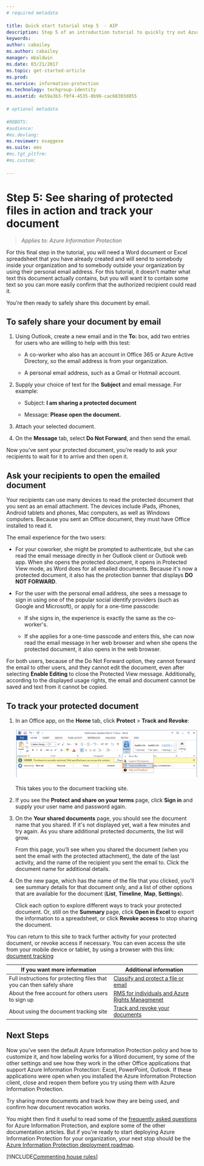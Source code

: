 ```yaml
---
# required metadata

title: Quick start tutorial step 5  - AIP
description: Step 5 of an introduction tutorial to quickly try out Azure Information Protection - Share protected and track.
keywords:
author: cabailey
ms.author: cabailey
manager: mbaldwin
ms.date: 03/21/2017
ms.topic: get-started-article
ms.prod:
ms.service: information-protection
ms.technology: techgroup-identity
ms.assetid: 4e59a3b3-f0f4-4535-8b96-cac68303d855

# optional metadata

#ROBOTS:
#audience:
#ms.devlang:
ms.reviewer: esaggese
ms.suite: ems
#ms.tgt_pltfrm:
#ms.custom:

---
```



# Step 5: See sharing of protected files in action and track your document 

>*Applies to: Azure Information Protection*

For this final step in the tutorial, you will need a Word document or Excel spreadsheet that you have already created and will send to somebody inside your organization and to somebody outside your organization by using their personal email address. For this tutorial, it doesn’t matter what text this document actually contains, but you will want it to contain some text so you can more easily confirm that the authorized recipient could read it.

You’re then ready to safely share this document by email. 

## To safely share your document by email

1. Using Outlook, create a new email and in the **To:** box, add two entries for users who are willing to help with this test:
    
    - A co-worker who also has an account in Office 365 or Azure Active Directory, so the email address is from your organization.
    
    - A personal email address, such as a Gmail or Hotmail account.

2. Supply your choice of text for the **Subject** and email message. For example:
    
    - Subject: **I am sharing a protected document**
    
    - Message: **Please open the document.**

3. Attach your selected document.

4. On the **Message** tab, select **Do Not Forward**, and then send the email. 


Now you’ve sent your protected document, you’re ready to ask your recipients to wait for it to arrive and then open it. 

## Ask your recipients to open the emailed document

Your recipients can use many devices to read the protected document that you sent as an email attachment. The devices include iPads, iPhones, Android tablets and phones, Mac computers, as well as Windows computers. Because you sent an Office document, they must have Office installed to read it.

The email experience for the two users:

- For your coworker, she might be prompted to authenticate, but she can read the email message directly in her Outlook client or Outlook web app. When she opens the protected document, it opens in Protected View mode, as Word does for all emailed documents. Because it's now a protected document, it also has the protection banner that displays **DO NOT FORWARD**.

- For the user with the personal email address, she sees a message to sign in using one of the popular social identify providers (such as Google and Microsoft), or apply for a one-time passcode:
    
    - If she signs in, the experience is exactly the same as the co-worker's.
    
    - If she applies for a one-time passcode and enters this, she can now read the email message in her web browser and when she opens the protected document, it also opens in the web browser.

For both users, because of the Do Not Forward option, they cannot forward the email to other users, and they cannot edit the document, even after selecting **Enable Editing** to close the Protected View message. Additionally, according to the displayed usage rights, the email and document cannot be saved and text from it cannot be copied.

## To track your protected document

1.  In an Office app, on the **Home** tab, click **Protect** > **Track and Revoke**:

    ![Track usage option](../media/track-usage-calloutv2.png)

    This takes you to the document tracking site.

2.  If you see the **Protect and share on your terms** page, click **Sign in** and supply your user name and password again.

3.  On the **Your shared documents** page, you should see the document name that you shared. If it's not displayed yet, wait a few minutes and try again. As you share additional protected documents, the list will grow.

    From this page, you’ll see when you shared the document (when you sent the email with the protected attachment), the date of the last activity, and the name of the recipient you sent the email to. Click the document name for additional details.

4.  On the new page, which has the name of the file that you clicked, you’ll see summary details for that document only, and a list of other options that are available for the document (**List**, **Timeline**, **Map**, **Settings**).

    Click each option to explore different ways to track your protected document. Or, still on the **Summary** page, click **Open in Excel** to export the information to a spreadsheet, or click **Revoke access** to stop sharing the document.

You can return to this site to track further activity for your protected document, or revoke access if necessary. You can even access the site from your mobile device or tablet, by using a browser with this link: [document tracking](http://go.microsoft.com/fwlink/?LinkId=529562)



|If you want more information|Additional information|
|--------------------------------|--------------------------|
|Full instructions for protecting files that you can then safely share|[Classify and protect a file or email](../rms-client/client-classify-protect.md)|
|About the free account for others users to sign up|[RMS for individuals and Azure Rights Managmenet](../understand-explore/rms-for-individuals.md)|
|About using the document tracking site|[Track and revoke your documents](../rms-client/client-track-revoke.md)


## Next Steps

Now you've seen the default Azure Information Protection policy and how to customize it, and how labeling works for a Word document, try some of the other settings and see how they work in the other Office applications that support Azure Information Protection: Excel, PowerPoint, Outlook. If these applications were open when you installed the Azure Information Protection client, close and reopen them before you try using them with Azure Information Protection.

Try sharing more documents and track how they are being used, and confirm how document revocation works.

You might then find it useful to read some of the [frequently asked questions](faqs.md) for Azure Information Protection, and explore some of the other documentation articles. But if you're ready to start deploying Azure Information Protection for your organization, your next stop should be the [Azure Information Protection deployment roadmap](../plan-design/deployment-roadmap.md). 

[!INCLUDE[Commenting house rules](../includes/houserules.md)]